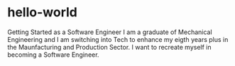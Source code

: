# hello-world
Getting Started as a Software Engineer 
I am a graduate of Mechanical Engineering and I am switching into Tech to enhance my eigth years plus in the Maunfacturing and Production Sector. 
I want to recreate myself in becoming a Software Engineer.
